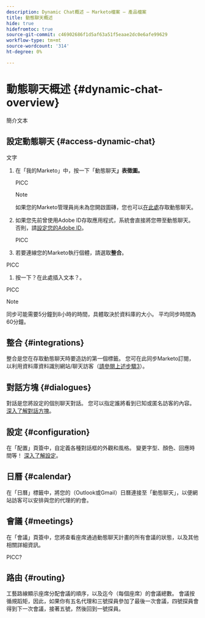 ```yaml
---
description: Dynamic Chat概述 — Marketo檔案 — 產品檔案
title: 動態聊天概述
hide: true
hidefromtoc: true
source-git-commit: c46902686f1d5af63a51f5eaae2dc0e6afe99629
workflow-type: tm+mt
source-wordcount: '314'
ht-degree: 0%

---
```


# 動態聊天概述 {#dynamic-chat-overview}

簡介文本

## 設定動態聊天 {#access-dynamic-chat}

文字

1. 在「我的Marketo」中，按一下「動態聊天&#x200B;**」表徵圖。**

   PICC

   >[!NOTE]
   >
   >如果您的Marketo管理員尚未為您開啟圖磚，您也可以[在此處](https://experience.adobe.com/dynamic-chat/)存取動態聊天。

1. 如果您先前曾使用Adobe ID存取應用程式，系統會直接將您帶至動態聊天。 否則，請[設定您的Adobe ID](https://helpx.adobe.com/manage-account/using/create-update-adobe-id.html)。

   PICC

1. 若要連線您的Marketo執行個體，請選取&#x200B;**整合**。

PICC

1. 按一下？在此處插入文本？。

PICC

>[!NOTE]
>
>同步可能需要5分鐘到8小時的時間，具體取決於資料庫的大小。 平均同步時間為60分鐘。

## 整合 {#integrations}

整合是您在存取動態聊天時要造訪的第一個標籤。 您可在此同步Marketo訂閱，以利用資料庫資料識別網站/聊天訪客（[請參閱上述步驟3](#access-dynamic-chat)）。

## 對話方塊 {#dialogues}

對話是您將設定的個別聊天對話。 您可以指定誰將看到已知或匿名訪客的內容。 [深入了解對話方塊](/help/marketo/product-docs/demand-generation/dynamic-chat/dialogues.md)。

## 設定 {#configuration}

在「配置」頁簽中，自定義各種對話框的外觀和風格。 變更字型、顏色、回應時間等！ [深入了解設定](/help/marketo/product-docs/demand-generation/dynamic-chat/configuration.md)。

## 日曆 {#calendar}

在「日曆」標籤中，將您的（Outlook或Gmail）日曆連接至「動態聊天」，以便網站訪客可以安排與您的代理的約會。

## 會議 {#meetings}

在「會議」頁簽中，您將查看座席通過動態聊天計畫的所有會議的狀態，以及其他相關詳細資訊。

PICC?

## 路由 {#routing}

工藝路線顯示座席分配會議的順序，以及迄今（每個座席）的會議總數。 會議按循規蹈矩，因此，如果你有五名代理和三號探員參加了最後一次會議，四號探員會得到下一次會議，接著五號，然後回到一號探員。

